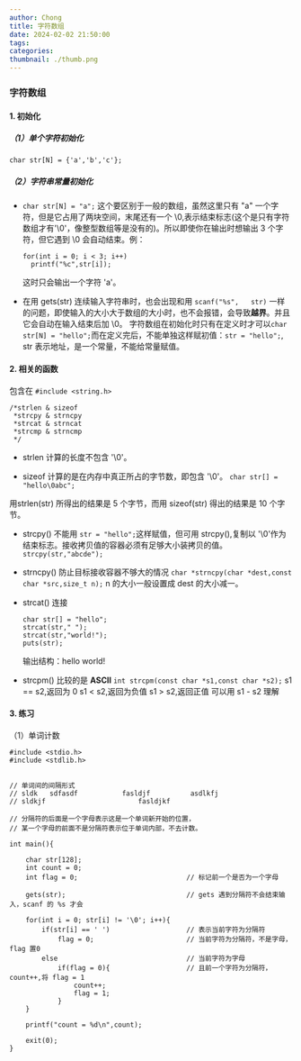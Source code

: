 ```yaml
---
author: Chong
title: 字符数组
date: 2024-02-02 21:50:00
tags:
categories:
thumbnail: ./thumb.png
---
```


### 字符数组

#### 1. 初始化

##### （1）单个字符初始化

`char str[N] = {'a','b','c'};`

##### （2）字符串常量初始化

- `char str[N] = "a";`
  这个要区别于一般的数组，虽然这里只有 "a" 一个字符，但是它占用了两块空间，末尾还有一个 \0,表示结束标志(这个是只有字符数组才有'\0'，像整型数组等是没有的)。所以即使你在输出时想输出 3 个字符，但它遇到 \0 会自动结束。例：

  ```
  for(int i = 0; i < 3; i++)
    printf("%c",str[i]);
  ```
  这时只会输出一个字符 'a'。

- 在用 gets(str) 连续输入字符串时，也会出现和用 `scanf("%s",   str)` 一样的问题，即使输入的大小大于数组的大小时，也不会报错，会导致**越界**。并且它会自动在输入结束后加 \0。
字符数组在初始化时只有在定义时才可以`char str[N] = "hello";`而在定义完后，不能单独这样赋初值：`str = "hello";`, str 表示地址，是一个常量，不能给常量赋值。

#### 2. 相关的函数

包含在 `#include <string.h>`

```
/*strlen & sizeof
 *strcpy & strncpy
 *strcat & strncat
 *strcmp & strncmp
 */
```

- strlen 计算的长度不包含 '\0'。
  
- sizeof 计算的是在内存中真正所占的字节数，即包含 '\0'。
  `char str[] = "hello\0abc";`

用strlen(str) 所得出的结果是 5 个字节，而用 sizeof(str) 得出的结果是 10 个字节。

- strcpy()
不能用 `str = "hello";`这样赋值，但可用 strcpy(),复制以 '\0'作为结束标志。接收拷贝值的容器必须有足够大小装拷贝的值。
`strcpy(str,"abcde");`

- strncpy()
防止目标接收容器不够大的情况
`char *strncpy(char *dest,const char *src,size_t n);` 
n 的大小一般设置成 dest 的大小减一。

- strcat() 连接
    ```
    char str[] = "hello";
    strcat(str," ");
    strcat(str,"world!");
    puts(str);
    ```
    输出结构：hello world!
- strcpm() 比较的是 **ASCII**
`int strcpm(const char *s1,const char *s2);`
s1 == s2,返回为 0
s1 < s2,返回为负值
s1 > s2,返回正值
可以用 s1 - s2 理解

#### 3. 练习

（1）单词计数

```
#include <stdio.h>
#include <stdlib.h>


// 单词间的间隔形式
// sldk   sdfasdf           fasldjf          asdlkfj
// sldkjf                       fasldjkf

// 分隔符的后面是一个字母表示这是一个单词新开始的位置，
// 某一个字母的前面不是分隔符表示位于单词内部，不去计数。

int main(){

    char str[128];
    int count = 0;
    int flag = 0;                           // 标记前一个是否为一个字母

    gets(str);                              // gets 遇到分隔符不会结束输入，scanf 的 %s 才会

    for(int i = 0; str[i] != '\0'; i++){
        if(str[i] == ' ')                   // 表示当前字符为分隔符
            flag = 0;                       // 当前字符为分隔符，不是字母，flag 置0
        else                                // 当前字符为字母
            if(flag = 0){                   // 且前一个字符为分隔符，count++,将 flag = 1
                count++;
                flag = 1;
            }
    }

    printf("count = %d\n",count);

    exit(0);
}
```

